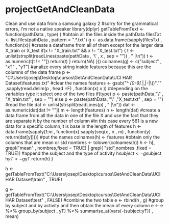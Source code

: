 # projectGetAndCleanData
Clean and use data from a samsung galaxy 2
#sorry for the grammatical  errors, I'm not a native speaker
library(dplyr)
getTableFromText <- function(pathData , type)
{
  #obtain all the files inside the pathData
  filesTxt <- list.files(pathData , pattern = ".*.txt")
  g <- as.data.frame(sapply(filesTxt , function(x){
        #create a dataframe from all of them except for the larger data X_train or X_test
        if(x != "X_train.txt" && x != "X_test.txt") {
          t <- unlist(strsplit(readLines(paste(pathData , '\\' , x , sep = "")) , " |\n"))
          t <- as.numeric(t[t != ""])
          return(t)
        }
        return(NA)
  }))
  colnames(g) <- c("subject" , "xT" , "yT")
  #analize every string inside features because this are the columns of the data frame
  p <- "C:\\Users\\josep\\Desktop\\cursos\\GetAndCleanData\\UCI HAR Dataset\\features.txt"
  #clear the names
  features <- gsub("^ *[0-9]* |,|-|\\()","" ,sapply(read.delim(p , head =F) , function(x) x ))
  #depending on the variables type it select one of the two files
  if(type) p <- paste(pathData,"\\" , "X_train.txt" , sep = "")
  else p <- paste(pathData, "\\" ,"X_test.txt" , sep = "")
  #read the file
  dat <- unlist(strsplit(readLines(p) , " |\n"))
  dat <- as.numeric(dat[dat != ""])
  m <- length(features)
  n <- length(dat)
  #create a data frame from all the data in one of the file X and use the fact that they are separate it by the number of column
  #in this case every 561 is a new data for a specific column,It is base in the length of features 
  h <- data.frame(sapply(1:m , function(x) sapply(seq(x , n , m) , function(y) return(dat[y]))))
  #put the names
  colnames(h) <- features
  #obtain only the columns that are mean or std
  nombres <- tolower(colnames(h))
  h <- h[, grepl("mean" , nombres,fixed = TRUE) | grepl( "std",nombres ,fixed = TRUE)]
  #append the subject and the type of activity
  h$subject <- g$subject
  h$yT <- g$yT
  return(h)
}

h <- getTableFromText("C:\\Users\\josep\\Desktop\\cursos\\GetAndCleanData\\UCI HAR Dataset\\train" , TRUE)

g <- getTableFromText("C:\\Users\\josep\\Desktop\\cursos\\GetAndCleanData\\UCI HAR Dataset\\test" , FALSE)
#combine the two table 
e <- rbind(h , g)
#group by subject and by activity and then obtain the mean of every column
e <- e %>% group_by(subject , yT) %>% summarise_at(vars(-(subject:yT)) , mean)
